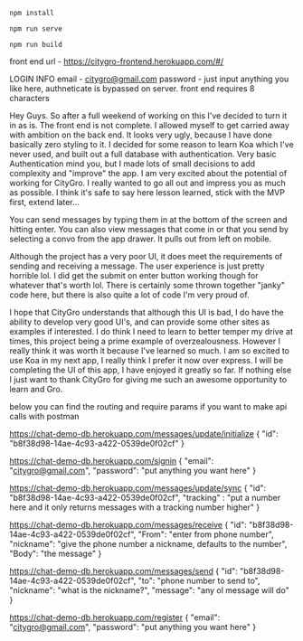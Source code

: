 ```
npm install
```

```
npm run serve
```

```
npm run build
```

front end url - https://citygro-frontend.herokuapp.com/#/

LOGIN INFO
email - citygro@gmail.com
password - just input anything you like here, authneticate is bypassed on server. front end requires 8 characters

Hey Guys. So after a full weekend of working on this I've decided to turn it in as is. The front end is not complete. I allowed myself to get carried away with ambition on the back end. It looks very ugly, because I have done basically zero styling to it. I decided for some reason to learn Koa which I've never used, and built out a full database with authentication. Very basic Authentication mind you, but I made lots of small decisions to add complexity and "improve" the app. I am very excited about the potential of working for CityGro. I really wanted to go all out and impress you as much as possible. I think it's safe to say here lesson learned, stick with the MVP first, extend later...

You can send messages by typing them in at the bottom of the screen and hitting enter. You can also view messages that come in or that you send by selecting a convo from the app drawer. It pulls out from left on mobile.

Although the project has a very poor UI, it does meet the requirements of sending and receiving a message. The user experience is just pretty horrible lol. I did get the submit on enter button working though for whatever that's worth lol. There is certainly some thrown together "janky" code here, but there is also quite a lot of code I'm very proud of.

I hope that CityGro understands that although this UI is bad, I do have the ability to develop very good UI's, and can provide some other sites as examples if interested. I do think I need to learn to better temper my drive at times, this project being a prime example of overzealousness. However I really think it was worth it because I've learned so much. I am so excited to use Koa in my next app, I really think I prefer it now over express. I will be completing the UI of this app, I have enjoyed it greatly so far. If nothing else I just want to thank CityGro for giving me such an awesome opportunity to learn and Gro.

below you can find the routing and require params if you want to make api calls with postman

<!-- This returns every message sorted into objects by "convo_id" -->

https://chat-demo-db.herokuapp.com/messages/update/initialize
{
"id": "b8f38d98-14ae-4c93-a422-0539de0f02cf"
}

<!-- signs in, just returns a user id -->

https://chat-demo-db.herokuapp.com/signin
{
"email": "citygro@gmail.com",
"password": "put anything you want here"
}

<!-- this syncs only unchecked messages, returns messages you haven't seen yet -->

https://chat-demo-db.herokuapp.com/messages/update/sync
{
"id": "b8f38d98-14ae-4c93-a422-0539de0f02cf",
"tracking" : "put a number here and it only returns messages with a tracking number higher"
}

<!-- this is how you get a message -->

https://chat-demo-db.herokuapp.com/messages/receive
{
"id": "b8f38d98-14ae-4c93-a422-0539de0f02cf",
"From": "enter from phone number",
"nickname": "give the phone number a nickname, defaults to the number",
"Body": "the message"
}

<!-- send a message -->

https://chat-demo-db.herokuapp.com/messages/send
{
"id": "b8f38d98-14ae-4c93-a422-0539de0f02cf",
"to": "phone number to send to",
"nickname": "what is the nickname?",
"message": "any ol message will do"
}

<!-- registers a new user, however api is not built to handle multiples -->

https://chat-demo-db.herokuapp.com/register
{
"email": "citygro@gmail.com",
"password": "put anything you want here"
}
